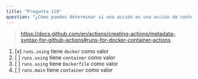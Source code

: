 ```yaml
---
title: "Pregunta 119"
question: "¿Cómo puedes determinar si una acción es una acción de contenedor observando su archivo action.yml?"
---
```



> https://docs.github.com/en/actions/creating-actions/metadata-syntax-for-github-actions#runs-for-docker-container-actions

1. [x] `runs.using` tiene `docker` como valor
1. [ ] `runs.using` tiene `container` como valor
1. [ ] `runs.using` tiene `Dockerfile` como valor
1. [ ] `runs.main` tiene `container` como valor
